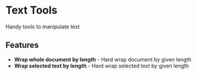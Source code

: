 # Text Tools

Handy tools to manipulate text

## Features

* **Wrap whole document by length** - Hard wrap document by given length
* **Wrap selected text by length** - Hard wrap selected text by given length
